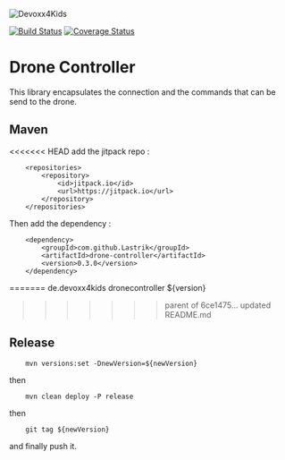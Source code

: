 ![Devoxx4Kids](http://www.devoxx4kids.de/wp-content/uploads/2015/07/cropped-header_hp.jpg)

[![Build Status](https://travis-ci.org/Devoxx4KidsDE/drone-controller.svg?branch=master)](https://travis-ci.org/Devoxx4KidsDE/drone-controller)
[![Coverage Status](https://coveralls.io/repos/github/Devoxx4KidsDE/drone-controller/badge.svg?branch=master)](https://coveralls.io/github/Devoxx4KidsDE/drone-controller?branch=master)

# Drone Controller

This library encapsulates the connection and the commands that can be send to the drone.

## Maven

<<<<<<< HEAD
add the jitpack repo : 

		<repositories>
			<repository>
				<id>jitpack.io</id>
				<url>https://jitpack.io</url>
			</repository>
		</repositories>
		
Then add the dependency : 

		<dependency>
            <groupId>com.github.Lastrik</groupId>
            <artifactId>drone-controller</artifactId>
            <version>0.3.0</version>
        </dependency>

		
=======
        <dependency>
            <groupId>de.devoxx4kids</groupId>
            <artifactId>dronecontroller</artifactId>
            <version>${version}</version>
        </dependency>
        
>>>>>>> parent of 6ce1475... updated README.md
## Release

        mvn versions:set -DnewVersion=${newVersion}

then

        mvn clean deploy -P release

then

        git tag ${newVersion}

and finally push it.
